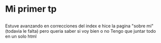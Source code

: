 # Mi primer tp
## 
Estuve avanzando en correcciones del index e hice la pagina "sobre mi" (todavia le falta) pero queria saber si voy bien o no
Tengo que juntar todo en un solo html
